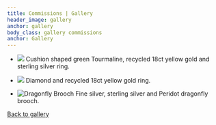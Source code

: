 ```yaml
---
title: Commissions | Gallery
header_image: gallery
anchor: gallery
body_class: gallery commissions
anchor: Gallery
---
```


* ![](/images/gallery/g5.1.jpg)
  Cushion shaped green Tourmaline, recycled 18ct yellow gold and sterling
  silver ring.

* ![](/images/gallery/g5.2.jpg)
  Diamond and recycled 18ct yellow gold ring.

* ![Dragonfly Brooch](/images/gallery/commissions/dragonfly.jpg)
  Fine silver, sterling silver and Peridot dragonfly brooch.

[Back to gallery](/gallery/)
